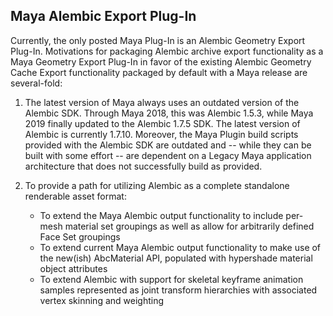 ## Maya Alembic Export Plug-In

Currently, the only posted Maya Plug-In is an Alembic Geometry Export Plug-In.  Motivations for packaging Alembic archive export functionality as a Maya Geometry Export Plug-In in favor of the existing Alembic Geometry Cache Export functionality packaged by default with a Maya release are several-fold:

1.  The latest version of Maya always uses an outdated version of the Alembic SDK.  Through Maya 2018, this was Alembic 1.5.3, while Maya 2019 finally updated to the Alembic 1.7.5 SDK.  The latest version of Alembic is currently 1.7.10.  Moreover, the Maya Plugin build scripts provided with the Alembic SDK are outdated and -- while they can be built with some effort -- are dependent on a Legacy Maya application architecture that does not successfully build as provided.  

2.   To provide a path for utilizing Alembic as a complete standalone renderable asset format:
     - To extend the Maya Alembic output functionality to include per-mesh material set groupings as well as allow for arbitrarily defined Face Set groupings
     - To extend current Maya Alembic output functionality to make use of the new(ish) AbcMaterial API, populated with hypershade material object attributes
     - To extend Alembic with support for skeletal keyframe animation samples represented as joint transform hierarchies with associated vertex skinning and weighting

